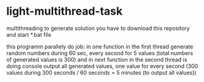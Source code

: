 # light-multithread-task
multithreading
to generate solution you have to download this repository and start *.bat file

this programm parallely do job: in one function in the first thread generate random numbers during 60 sec, every second for 5 values (total numbers of generated values is 300)
and in next function in the second thread is doing console output all generated values, one value for every second (300 values during 300 seconds / 60 seconds = 5 minutes (to output all values))
